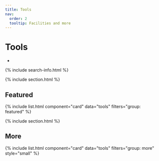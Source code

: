 ```yaml
---
title: Tools
nav:
  order: 2
  tooltip: Facilities and more
---
```


# <i class="fas fa-tools"></i>Tools

-

{% include search-info.html %}

{% include section.html %}

## Featured

{% include list.html component="card" data="tools" filters="group: featured" %}

{% include section.html %}

## More

{% include list.html component="card" data="tools" filters="group: more" style="small" %}
